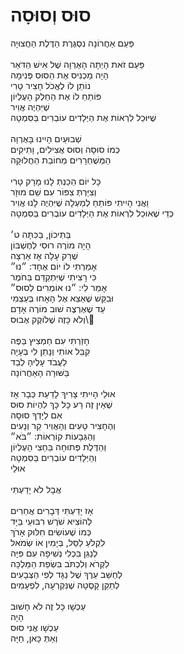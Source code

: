 # סוּס וְסוּסָה

פַּעַם אַחֲרוֹנָה נִסְגֶּרֶת הַדֶּלֶת הַחֲצוּיָה \
\
פַּעַם זֹאת הָיְתָה הָאֻרְוָה שֶׁל אִישׁ הַדֹּאַר \
הָיָה מַכְנִיס אֶת הַסּוּס פְּנִימָה \
נוֹתֵן לוֹ לֶאֱכֹל חָצִיר טָרִי \
פּוֹתֵחַ לוֹ אֶת הַחֵלֶק הָעֶלְיוֹן \
שֶׁיִּהְיֶה אֲוִיר \
שֶׁיּוּכַל לִרְאוֹת אֶת הַיְּלָדִים עוֹבְרִים בַּסִּמְטָה \
\
שְׁבוּעַיִם הָיִינוּ בָּאֻרְוָה \
כְּמוֹ סוּסָה וְסוּס אֲצִילִים, וָתִיקִים \
הַמְּשֻׁחְרָרִים מֵחוֹבַת הַחֲלוּקָה \
\
כָּל יוֹם הֵכַנְתְּ לָנוּ מָרָק טָרִי \
וְצִיַּרְתְּ צִפּוֹר עִם שֵׁם מוּזָר \
וַאֲנִי הָיִיתִי פּוֹתֵחַ לְמַעְלָה שֶׁיִּהְיֶה לָנוּ אֲוִיר \
כְּדֵי שֶׁאוּכַל לִרְאוֹת אֶת הַיְּלָדִים עוֹבְרִים בַּסִּמְטָה \
\
בַּתִּיכוֹן, בַּכִּתָּה ט׳\
הָיָה מוֹרֶה רוּסִי לְחֶשְׁבּוֹן \
שֶׁרַק עָלָה אָז אַרְצָה\
אָמַרְתִּי לוֹ יוֹם אֶחָד: ״נוּ״ \
כִּי רָצִיתִי שֶׁיִּתְקַדֵּם בַּחֹמֶר \
אָמַר לִי: ״נוּ אוֹמְרִים לְסוּס״ \
וּבִקֵּשׁ שֶׁאֵצֵא אֶל הָאָחוּ בְּעַצְמִי \
עַד שֶׁאֶרְצֶה שׁוּב מוֹרֶה אָדָם\
וְלֹא כָּזֶה שֶׁלוֹקֶק אֶבוּס\ \
\
חָזַרְתִּי עִם חַמְצִיץ בַּפֶּה \
קִבֵּל אוֹתִי וְנָתַן לִי בְּעָיָה \
לַעֲבֹד עָלֶיהָ לְבַד \
בַּשּׁוּרָה הָאַחֲרוֹנָה \
\
אוּלַי הָיִיתִי צָרִיךְ לָדַעַת כְּבָר אָז \
שֶׁאֵין זֶה רַע כָּל כָּךְ לִהְיוֹת סוּס \
אִם לְיָדְךָ סוּסָה \
וְהֶחָצִיר טָעִים וְהָאֲוִיר קַר וְנָעִים \
וְהַגְּבָעוֹת קוֹרְאוֹת: ״בֹּא״ \
וְהַדֶּלֶת פְּתוּחָה בַּחֵצִי הָעֶלְיוֹן \
וְהַיְּלָדִים עוֹבְרִים בַּסִּמְטָה\
אוּלַי \
\
אֲבָל לֹא יָדַעְתִּי \
\
אָז יָדַעְתִּי דְּבָרִים אֲחֵרִים \
לְהוֹצִיא שֹׁרֶשׁ רִבּוּעֵי בַּיָּד \
כְּמוֹ שֶׁעוֹשִׂים חִלּוּק אָרֹךְ \
לִקְלֹעַ לַסַּל, בְּיָמִין אוֹ שְׂמֹאל \
לְנַגֵּן בִּכְלִי נְשִׁיפָה עִם פִּיָּה \
לִקְרֹא וְלִכְתֹּב בִּשְׂפַת הַמַּלְכָּה \
לְחַשֵּׁב עֵרֶךְ שֶׁל נַגָּד לְפִי הַצְּבָעִים \
לְתַקֵּן קָסֶטָה שֶׁנִּקְרְעָה, לִפְעָמִים \
\
עַכְשָׁו כָּל זֶה לֹא חָשׁוּב\
הָיָה \
עַכְשָׁו אֲנִי סוּס \
וְאַתְּ כָּאן, חַיָּה